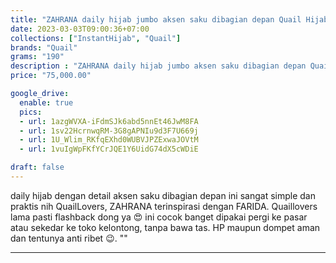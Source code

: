```yaml
---
title: "ZAHRANA daily hijab jumbo aksen saku dibagian depan Quail Hijab"
date: 2023-03-03T09:00:36+07:00
collections: ["InstantHijab", "Quail"]
brands: "Quail"
grams: "190"
description : "ZAHRANA daily hijab jumbo aksen saku dibagian depan Quail Hijab"
price: "75,000.00"

google_drive:
  enable: true
  pics:
  - url: 1azgWVXA-iFdmSJk6abd5nnEt46JwM8FA
  - url: 1sv22HcrnwqRM-3G8gAPNIu9d3F7U669j
  - url: 1U_Wlim_RKfqEXhd0WUBVJPZExwaJOVtM
  - url: 1vuIgWpFKfYCrJQE1Y6UidG74dX5cWDiE

draft: false
---
```


daily hijab dengan detail aksen saku dibagian depan ini sangat simple dan praktis nih QuailLovers, ZAHRANA terinspirasi dengan FARIDA. Quaillovers lama pasti flashback dong ya  😍 ini cocok banget dipakai pergi ke pasar atau sekedar ke toko kelontong, tanpa bawa tas. HP maupun dompet aman dan tentunya anti ribet 😉. ""

-----------    
 
